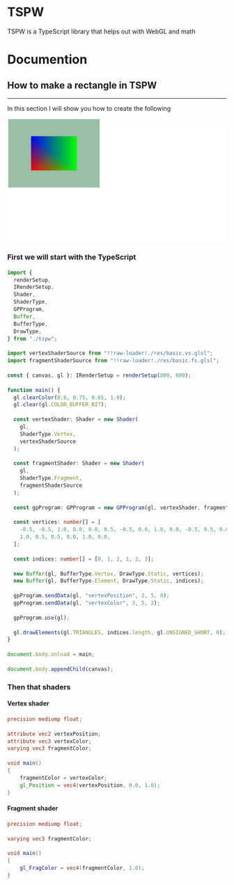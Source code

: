 # TSPW

TSPW is a TypeScript library that helps out with WebGL and math

# Documention

## How to make a rectangle in TSPW

---

In this section I will show you how to create the following

![Rectangle made in TSPW](./doc-pics/rectangle.png)

### First we will start with the TypeScript

```typescript
import {
  renderSetup,
  IRenderSetup,
  Shader,
  ShaderType,
  GPProgram,
  Buffer,
  BufferType,
  DrawType,
} from "./tspw";

import vertexShaderSource from "!!raw-loader!./res/basic.vs.glsl";
import fragmentShaderSource from "!!raw-loader!./res/basic.fs.glsl";

const { canvas, gl }: IRenderSetup = renderSetup(800, 600);

function main() {
  gl.clearColor(0.6, 0.75, 0.65, 1.0);
  gl.clear(gl.COLOR_BUFFER_BIT);

  const vertexShader: Shader = new Shader(
    gl,
    ShaderType.Vertex,
    vertexShaderSource
  );

  const fragmentShader: Shader = new Shader(
    gl,
    ShaderType.Fragment,
    fragmentShaderSource
  );

  const gpProgram: GPProgram = new GPProgram(gl, vertexShader, fragmentShader);

  const vertices: number[] = [
    -0.5, -0.5, 1.0, 0.0, 0.0, 0.5, -0.5, 0.0, 1.0, 0.0, -0.5, 0.5, 0.0, 0.0,
    1.0, 0.5, 0.5, 0.0, 1.0, 0.0,
  ];

  const indices: number[] = [0, 1, 2, 1, 2, 3];

  new Buffer(gl, BufferType.Vertex, DrawType.Static, vertices);
  new Buffer(gl, BufferType.Element, DrawType.Static, indices);

  gpProgram.sendData(gl, "vertexPosition", 2, 5, 0);
  gpProgram.sendData(gl, "vertexColor", 3, 5, 2);

  gpProgram.use(gl);

  gl.drawElements(gl.TRIANGLES, indices.length, gl.UNSIGNED_SHORT, 0);
}

document.body.onload = main;

document.body.appendChild(canvas);
```

### Then that shaders

#### Vertex shader

```glsl
precision mediump float;

attribute vec2 vertexPosition;
attribute vec3 vertexColor;
varying vec3 fragmentColor;

void main()
{
    fragmentColor = vertexColor;
    gl_Position = vec4(vertexPosition, 0.0, 1.0);
}
```

#### Fragment shader

```glsl
precision mediump float;

varying vec3 fragmentColor;

void main()
{
    gl_FragColor = vec4(fragmentColor, 1.0);
}
```
